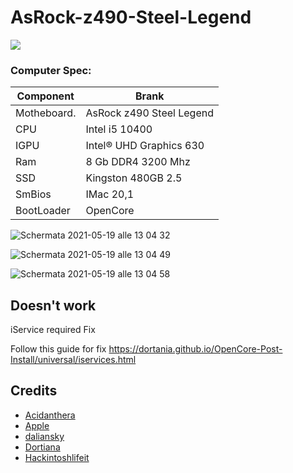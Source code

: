 
# AsRock-z490-Steel-Legend

[![](https://img.shields.io/badge/Telegram-HackintoshLifeIT-informational?style=flat&logo=telegram&logoColor=white&color=5fb659)](https://t.me/HackintoshLife_it) 

### Computer Spec:
| Component        | Brank                              |
| ---------------- | ---------------------------------- |
| Motheboard.      | AsRock z490 Steel Legend           | 
| CPU              | Intel i5 10400                     | 
| IGPU             | Intel® UHD Graphics 630            |
| Ram              | 8 Gb DDR4 3200 Mhz                 |
| SSD              | Kingston 480GB 2.5                 |
| SmBios           | IMac 20,1                          |
| BootLoader       | OpenCore                           |

![Schermata 2021-05-19 alle 13 04 32](https://user-images.githubusercontent.com/78879120/118802778-d9030a80-b8a2-11eb-8c36-e4523fddea62.png)

![Schermata 2021-05-19 alle 13 04 49](https://user-images.githubusercontent.com/78879120/118802819-e6b89000-b8a2-11eb-8473-ae901e7288d3.png)

![Schermata 2021-05-19 alle 13 04 58](https://user-images.githubusercontent.com/78879120/118802864-f20bbb80-b8a2-11eb-90b0-7428a2722ac2.png)


## Doesn't work 

iService required Fix 

Follow this guide for fix https://dortania.github.io/OpenCore-Post-Install/universal/iservices.html

## Credits

- [Acidanthera](https://github.com/acidanthera)
- [Apple](https://apple.com)
- [daliansky](https://github.com/daliansky)
- [Dortiana](https://github.com/dortania)
- [Hackintoshlifeit](https://github.com/Hackintoshlifeit)


